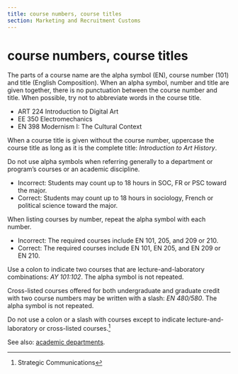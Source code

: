 ```yaml
---
title: course numbers, course titles
section: Marketing and Recruitment Customs
---
```

# course numbers, course titles

The parts of a course name are the alpha symbol (EN), course number (101) and title (English Composition). When an alpha symbol, number and title are given together, there is no punctuation between the course number and title. When possible, try not to abbreviate words in the course title.

*   ART 224 Introduction to Digital Art
*   EE 350 Electromechanics
*   EN 398 Modernism I: The Cultural Context

When a course title is given without the course number, uppercase the course title as long as it is the complete title: _Introduction to Art History_.

Do not use alpha symbols when referring generally to a department or program’s courses or an academic discipline.

*   Incorrect: Students may count up to 18 hours in SOC, FR or PSC toward the major.
*   Correct: Students may count up to 18 hours in sociology, French or political science toward the major.

When listing courses by number, repeat the alpha symbol with each number.

*   Incorrect: The required courses include EN 101, 205, and 209 or 210.
*   Correct: The required courses include EN 101, EN 205, and EN 209 or EN 210.

Use a colon to indicate two courses that are lecture-and-laboratory combinations: _AY 101:102_. The alpha symbol is not repeated.

Cross-listed courses offered for both undergraduate and graduate credit with two course numbers may be written with a slash: _EN 480/580_. The alpha symbol is not repeated.

Do not use a colon or a slash with courses except to indicate lecture-and-laboratory or cross-listed courses.[^79]

See also: [academic departments](../academic-departments).

[^79]: Strategic Communications